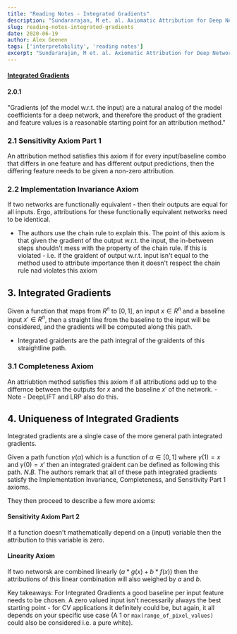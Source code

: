 ```yaml
---
title: "Reading Notes - Integrated Gradients"
description: "Sundararajan, M et. al. Axiomatic Attribution for Deep Networks (2017)"
slug: reading-notes-integrated-gradients
date: 2020-06-19
author: Alex Geenen
tags: ['interpretability', 'reading notes']
excerpt: "Sundararajan, M et. al. Axiomatic Attribution for Deep Networks (2017)"
---
```


#### [Integrated Gradients](https://arxiv.org/abs/1703.01365)


#### 2.0.1
"Gradients (of the model w.r.t. the input) are a natural analog of the model coefficients for a deep network, and therefore the product of the gradient and feature values is a reasonable starting point for an attribution method."

### 2.1 Sensitivity Axiom Part 1
An attribution method satisfies this axiom if for every input/baseline combo that differs in one feature and has different output predictions, then the differing feature needs to be given a non-zero attribution.

### 2.2 Implementation Invariance Axiom

If two networks are functionally equivalent - then their outputs are equal for all inputs. Ergo, attributions for these functionally equivalent networks need to be identical.
- The authors use the chain rule to explain this. The point of this axiom is that given the gradient of the output w.r.t. the input, the in-between steps shouldn't mess with the property of the chain rule. If this is violated - i.e. if the graident of output w.r.t. input isn't equal to the method used to attribute importance then it doesn't respect the chain rule nad violates this axiom

## 3. Integrated Gradients
Given a function that maps from $R^{n}$ to $[0,1]$, an input $x \in R^{n}$ and a baseline input $x' \in R^{n}$, then a straight line from the baseline to the input will be considered, and the gradients will be computed along this path.
- Integrated graidents are the path integral of the graidents of this straightline path.


### 3.1 Completeness Axiom

An attriubtion method satisfies this axiom if all attributions add up to the differnce between the outputs for $x$ and the baseline $x'$ of the network. - Note - DeepLIFT and LRP also do this.

## 4. Uniqueness of Integrated Gradients

Integrated gradients are a single case of the more general path integrated gradients.

Given a path function $\gamma(\alpha)$ which is a function of $\alpha \in [0,1]$ where $\gamma(1) = x$ and $\gamma(0) = x'$ then an integrated graident can be defined as following this path. *N.B.* The authors remark that all of these path integrated gradients satisfy the Implementation Invariance, Completeness, and Sensitivity Part 1 axioms.

They then proceed to describe a few more axioms:

#### Sensitivity Axiom Part 2
If a function doesn't mathematically depend on a (input) variable then the attribution to this variable is zero.

#### Linearity Axiom
If two networsk are combined linearly ($a*g(x) + b*f(x)$) then the attributions of this linear combination will also weighed by $a$ and $b$.


Key takeaways:
For Integrated Gradients a good baseline per input feature needs to be chosen. A zero valued input isn't necessarily always the best starting point - for CV applications it definitely could be, but again, it all depends on your specific use case (A 1 or `max(range_of_pixel_values)` could also be considered i.e. a pure white).